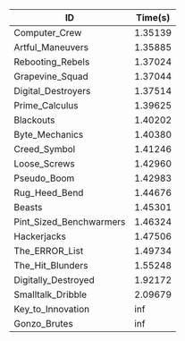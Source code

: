 |ID|Time(s)|
|-|-|
|Computer_Crew|1.35139|
|Artful_Maneuvers|1.35885|
|Rebooting_Rebels|1.37024|
|Grapevine_Squad|1.37044|
|Digital_Destroyers|1.37514|
|Prime_Calculus|1.39625|
|Blackouts|1.40202|
|Byte_Mechanics|1.40380|
|Creed_Symbol|1.41246|
|Loose_Screws|1.42960|
|Pseudo_Boom|1.42983|
|Rug_Heed_Bend|1.44676|
|Beasts|1.45301|
|Pint_Sized_Benchwarmers|1.46324|
|Hackerjacks|1.47506|
|The_ERROR_List|1.49734|
|The_Hit_Blunders|1.55248|
|Digitally_Destroyed|1.92172|
|Smalltalk_Dribble|2.09679|
|Key_to_Innovation|inf|
|Gonzo_Brutes|inf|
